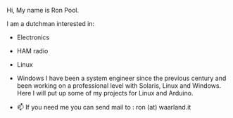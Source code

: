 Hi, My name is Ron Pool.

I am a dutchman interested in:
- Electronics
- HAM radio
- Linux
- Windows
I have been a system engineer since the previous century and been working on a professional level with Solaris, Linux and Windows. 
Here I will put up some of my projects for Linux and Arduino.

- 📫 If you need me you can send mail to : ron (at) waarland.it


